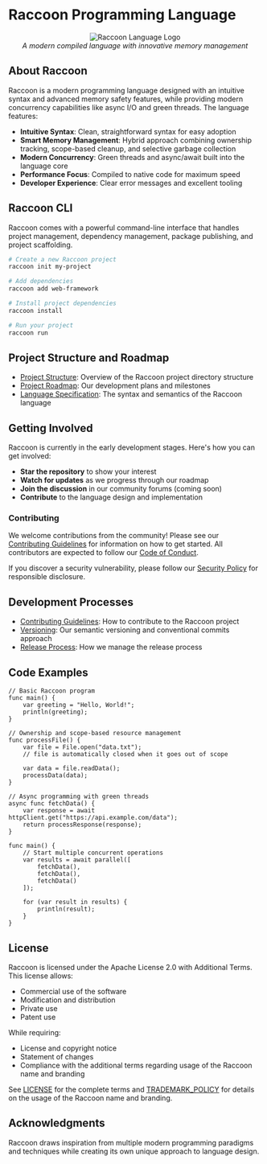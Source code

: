 # Raccoon Programming Language

<p align="center">
  <img src="https://avatars.githubusercontent.com/u/155933902?s=200&v=4" alt="Raccoon Language Logo" />
  <br>
  <em>A modern compiled language with innovative memory management</em>
</p>

## About Raccoon

Raccoon is a modern programming language designed with an intuitive syntax and advanced memory safety features, while providing modern concurrency capabilities like async I/O and green threads. The language features:

- **Intuitive Syntax**: Clean, straightforward syntax for easy adoption
- **Smart Memory Management**: Hybrid approach combining ownership tracking, scope-based cleanup, and selective garbage collection
- **Modern Concurrency**: Green threads and async/await built into the language core
- **Performance Focus**: Compiled to native code for maximum speed
- **Developer Experience**: Clear error messages and excellent tooling


## Raccoon CLI

Raccoon comes with a powerful command-line interface that handles project management, dependency management, package publishing, and project scaffolding.

```bash
# Create a new Raccoon project
raccoon init my-project

# Add dependencies
raccoon add web-framework

# Install project dependencies
raccoon install

# Run your project
raccoon run
```

## Project Structure and Roadmap

- [Project Structure](docs/development/project-structure.md): Overview of the Raccoon project directory structure
- [Project Roadmap](docs/development/project-roadmap.md): Our development plans and milestones
- [Language Specification](docs/language-spec/index.md): The syntax and semantics of the Raccoon language

## Getting Involved

Raccoon is currently in the early development stages. Here's how you can get involved:

- **Star the repository** to show your interest
- **Watch for updates** as we progress through our roadmap
- **Join the discussion** in our community forums (coming soon)
- **Contribute** to the language design and implementation

### Contributing

We welcome contributions from the community! Please see our [Contributing Guidelines](CONTRIBUTING.md) for information on how to get started. All contributors are expected to follow our [Code of Conduct](CODE_OF_CONDUCT.md).

If you discover a security vulnerability, please follow our [Security Policy](SECURITY.md) for responsible disclosure.

## Development Processes

- [Contributing Guidelines](CONTRIBUTING.md): How to contribute to the Raccoon project
- [Versioning](docs/development/versioning.md): Our semantic versioning and conventional commits approach
- [Release Process](docs/development/release-process.md): How we manage the release process

## Code Examples

```
// Basic Raccoon program
func main() {
    var greeting = "Hello, World!";
    println(greeting);
}

// Ownership and scope-based resource management
func processFile() {
    var file = File.open("data.txt");
    // file is automatically closed when it goes out of scope

    var data = file.readData();
    processData(data);
}

// Async programming with green threads
async func fetchData() {
    var response = await httpClient.get("https://api.example.com/data");
    return processResponse(response);
}

func main() {
    // Start multiple concurrent operations
    var results = await parallel([
        fetchData(),
        fetchData(),
        fetchData()
    ]);

    for (var result in results) {
        println(result);
    }
}
```

## License

Raccoon is licensed under the Apache License 2.0 with Additional Terms. This license allows:
- Commercial use of the software
- Modification and distribution
- Private use
- Patent use

While requiring:
- License and copyright notice
- Statement of changes
- Compliance with the additional terms regarding usage of the Raccoon name and branding

See [LICENSE](LICENSE.md) for the complete terms and [TRADEMARK_POLICY](TRADEMARK_POLICY.md) for details on the usage of the Raccoon name and branding.

## Acknowledgments

Raccoon draws inspiration from multiple modern programming paradigms and techniques while creating its own unique approach to language design.

